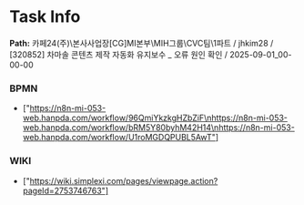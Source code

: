 # Task Info

**Path:** 카페24(주)\본사사업장\[CG]MI본부\MIH그룹\CVC팀\1파트 / jhkim28 / [320852] 차마솔 콘텐츠 제작 자동화 유지보수 _ 오류 원인 확인 / 2025-09-01_00-00-00

### BPMN
- ["https://n8n-mi-053-web.hanpda.com/workflow/96QmiYkzkgHZbZiF\nhttps://n8n-mi-053-web.hanpda.com/workflow/bRM5Y80byhM42H14\nhttps://n8n-mi-053-web.hanpda.com/workflow/U1roMGDQPUBL5AwT"]

### WIKI
- ["https://wiki.simplexi.com/pages/viewpage.action?pageId=2753746763"]

